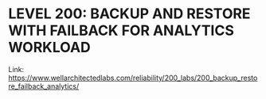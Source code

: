 # LEVEL 200: BACKUP AND RESTORE WITH FAILBACK FOR ANALYTICS WORKLOAD

Link: https://www.wellarchitectedlabs.com/reliability/200_labs/200_backup_restore_failback_analytics/